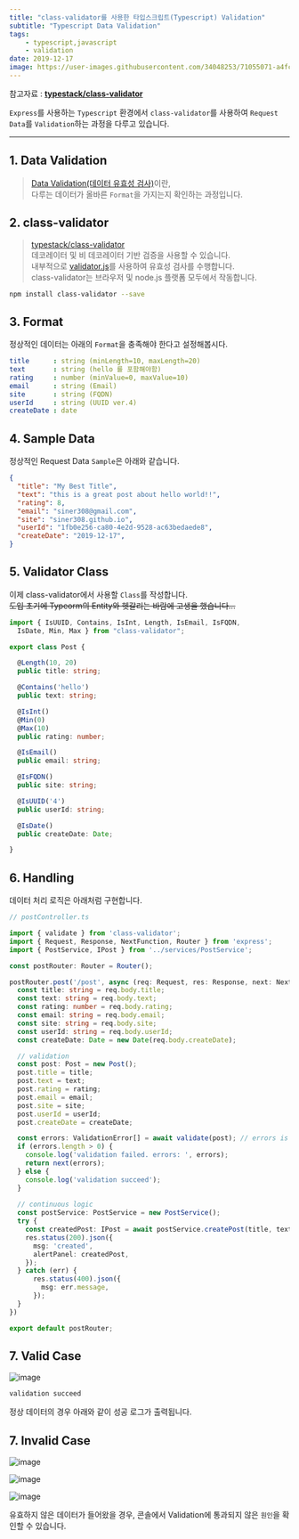 ```yaml
---
title: "class-validator를 사용한 타입스크립트(Typescript) Validation"
subtitle: "Typescript Data Validation"
tags:
    - typescript,javascript
    - validation
date: 2019-12-17
image: https://user-images.githubusercontent.com/34048253/71055071-a4fc5500-2197-11ea-89e3-b0b4dad1a0db.png
---
```


참고자료 : [**typestack/class-validator**](https://github.com/typestack/class-validator)

`Express`를 사용하는 `Typescript` 환경에서 `class-validator`를 사용하여 `Request Data`를 `Validation`하는 과정을 다루고 있습니다.

---

## 1. Data Validation

>[Data Validation(데이터 유효성 검사)](https://en.wikipedia.org/wiki/Data_validation)이란,<br>
>다루는 데이터가 올바른 `Format`을 가지는지 확인하는 과정입니다.

## 2. class-validator
>[typestack/class-validator](https://github.com/typestack/class-validator)<br>
>데코레이터 및 비 데코레이터 기반 검증을 사용할 수 있습니다.<br>
>내부적으로 [validator.js](https://github.com/chriso/validator.js)를 사용하여 유효성 검사를 수행합니다.<br>
>class-validator는 브라우저 및 node.js 플랫폼 모두에서 작동합니다.

```bash
npm install class-validator --save
```

## 3. Format
정상적인 데이터는 아래의 `Format`을 충족해야 한다고 설정해봅시다.
```yaml
title      : string (minLength=10, maxLength=20)
text       : string (hello 를 포함해야함)
rating     : number (minValue=0, maxValue=10)
email      : string (Email)
site       : string (FQDN)
userId     : string (UUID ver.4)
createDate : date
```

## 4. Sample Data
정상적인 Request Data `Sample`은 아래와 같습니다.

```json
{
  "title": "My Best Title",
  "text": "this is a great post about hello world!!",
  "rating": 8,
  "email": "siner308@gmail.com",
  "site": "siner308.github.io",
  "userId": "1fb0e256-ca80-4e2d-9528-ac63bedaede8",
  "createDate": "2019-12-17",
}
```

## 5. Validator Class
이제 class-validator에서 사용할 `Class`를 작성합니다.<br>
~~도입 초기에 Typeorm의 Entity와 헷갈리는 바람에 고생을 했습니다...~~

```typescript
import { IsUUID, Contains, IsInt, Length, IsEmail, IsFQDN,
  IsDate, Min, Max } from "class-validator";

export class Post {

  @Length(10, 20)
  public title: string;

  @Contains('hello')
  public text: string;

  @IsInt()
  @Min(0)
  @Max(10)
  public rating: number;

  @IsEmail()
  public email: string;

  @IsFQDN()
  public site: string;

  @IsUUID('4')
  public userId: string;

  @IsDate()
  public createDate: Date;

}

```

## 6. Handling

데이터 처리 로직은 아래처럼 구현합니다.

```typescript
// postController.ts

import { validate } from 'class-validator';
import { Request, Response, NextFunction, Router } from 'express';
import { PostService, IPost } from '../services/PostService';

const postRouter: Router = Router();

postRouter.post('/post', async (req: Request, res: Response, next: NextFunction) => {
  const title: string = req.body.title;
  const text: string = req.body.text;
  const rating: number = req.body.rating;
  const email: string = req.body.email;
  const site: string = req.body.site;
  const userId: string = req.body.userId;
  const createDate: Date = new Date(req.body.createDate);

  // validation
  const post: Post = new Post();
  post.title = title;
  post.text = text;
  post.rating = rating;
  post.email = email;
  post.site = site;
  post.userId = userId;
  post.createDate = createDate;

  const errors: ValidationError[] = await validate(post); // errors is an array of validation errors
  if (errors.length > 0) {
    console.log('validation failed. errors: ', errors);
    return next(errors);
  } else {
    console.log('validation succeed');
  }
    
  // continuous logic
  const postService: PostService = new PostService();
  try {
    const createdPost: IPost = await postService.createPost(title, text, rating, email, site, userId, createdDate);
    res.status(200).json({
      msg: 'created',
      alertPanel: createdPost,
    });
  } catch (err) {
      res.status(400).json({
        msg: err.message,
      });
  }
})

export default postRouter;
```

## 7. Valid Case
![image](https://user-images.githubusercontent.com/34048253/71055139-e1c84c00-2197-11ea-88cb-7df60c16b8f7.png)

```bash
validation succeed
```

정상 데이터의 경우 아래와 같이 성공 로그가 출력됩니다.

## 7. Invalid Case

![image](https://user-images.githubusercontent.com/34048253/71055039-81390f00-2197-11ea-8fbe-39582a0aec75.png)

![image](https://user-images.githubusercontent.com/34048253/71055830-63b97480-219a-11ea-9dd6-d37220a25b1a.png)

![image](https://user-images.githubusercontent.com/34048253/71055071-a4fc5500-2197-11ea-89e3-b0b4dad1a0db.png)

유효하지 않은 데이터가 들어왔을 경우, 콘솔에서 Validation에 통과되지 않은 `원인`을 확인할 수 있습니다.
